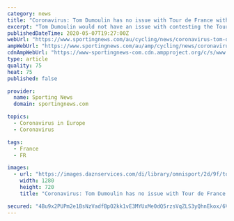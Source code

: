 ```yaml
---
category: news
title: "Coronavirus: Tom Dumoulin has no issue with Tour de France without fans"
excerpt: "Tom Dumoulin would not have an issue with contesting the Tour de France in the absence of fans. The Tour had initially been scheduled to start on June 27 but was postponed when the French government extended a ban on mass gatherings due to the coronavirus pandemic."
publishedDateTime: 2020-05-07T19:27:00Z
webUrl: "https://www.sportingnews.com/au/cycling/news/coronavirus-tom-dumoulin-has-no-issue-with-tour-de-france-without-fans/19hr1q0golq2n19a6vcr6atspi"
ampWebUrl: "https://www.sportingnews.com/au/amp/cycling/news/coronavirus-tom-dumoulin-has-no-issue-with-tour-de-france-without-fans/19hr1q0golq2n19a6vcr6atspi"
cdnAmpWebUrl: "https://www-sportingnews-com.cdn.ampproject.org/c/s/www.sportingnews.com/au/amp/cycling/news/coronavirus-tom-dumoulin-has-no-issue-with-tour-de-france-without-fans/19hr1q0golq2n19a6vcr6atspi"
type: article
quality: 75
heat: 75
published: false

provider:
  name: Sporting News
  domain: sportingnews.com

topics:
  - Coronavirus in Europe
  - Coronavirus

tags:
  - France
  - FR

images:
  - url: "https://images.daznservices.com/di/library/omnisport/2d/9f/tomdumoulin-cropped_nl5afkw82gm01094lq7cetq0d.jpg?t=-208681823&quality=100&w=1280&h=720"
    width: 1280
    height: 720
    title: "Coronavirus: Tom Dumoulin has no issue with Tour de France without fans"

secured: "4Bu9x2PUPm2e1BsNzVadfBpO2kk1vE3MYUxMe0dQ5rzsVqZLS3yQhnEkox/6V3eihPt92ST7+g7bP9aIYkr4duD/uFYDBcYo6XIBqD8SU5zEg1cnqdpIZd450qBd6D246t6GDV0Lctr0IAeZ/3Zx0t41xmBtjvBUR1IaULXbMJmT9i6TdJNMDwTVsNfzBhKDQlMCX9SbmmecDVBh0IcA4wg7g0Qxu/l2ILuDJAiumnzCT71M5/mn1TFQWV4SbWsLvup0tsJriYszxGxYB5+rpaqnbgQmKDDs/d6/otfABDxb6kPd+ZPUm1ygiwL2GqXeIPxHV153Sk+6E2tIUajynPP6J4I6k1UdEhyWdQhIoMjXqd4PU1HWq2CRA9cnjubOx5MnQu/2MHINGTA74RUuoVyvcrxa52krqR0reKlpBmdgMfR6oixTq5d1X9R6RUBs/KbvOX+EdVzxxokYuIGDtU9A9FnoDDqwSHAucfv62zM=;FEtk+9oEYHHydha2B/N5/g=="
---
```


